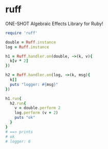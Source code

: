 ruff
==

ONE-SHOT Algebraic Effects Library for Ruby!

```ruby
require 'ruff'

double = Ruff.instance
log = Ruff.instance

h1 = Ruff.handler.on(double, ->(k, v){
  k[v * 2]
})

h2 = Ruff.handler.on(log, ->(k, msg){
  k[]
  puts "logger: #{msg}"
})

h1.run{
  h2.run{
    v = double.perform 2
    log.perform (v + 2)
    puts "ok"
  }
}
# ==> prints
# ok
# logger: 6
```
